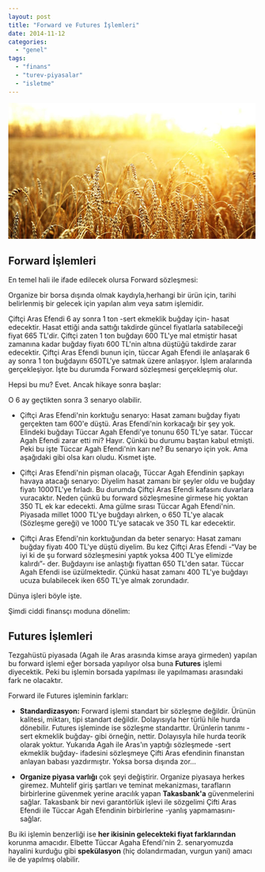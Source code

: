 ```yaml
---
layout: post
title: "Forward ve Futures İşlemleri"
date: 2014-11-12
categories: 
  - "genel"
tags: 
  - "finans"
  - "turev-piyasalar"
  - "isletme"
---
```


![image](/images/tumblr_inline_nev6pxzc9n1r4exmc.jpg)

## Forward İşlemleri

En temel hali ile ifade edilecek olursa Forward sözleşmesi:

Organize bir borsa dışında olmak kaydıyla,herhangi bir ürün için, tarihi belirlenmiş bir gelecek için yapılan alım veya satım işlemidir.

Çiftçi Aras Efendi 6 ay sonra 1 ton -sert ekmeklik buğday için- hasat edecektir. Hasat ettiği anda sattığı takdirde güncel fiyatlarla satabileceği fiyat 665 TL'dir. Çiftçi zaten 1 ton buğdayı 600 TL'ye mal etmiştir hasat zamanına kadar buğday fiyatı 600 TL'nin altına düştüğü takdirde zarar edecektir. Çiftçi Aras Efendi bunun için, tüccar Agah Efendi ile anlaşarak 6 ay sonra 1 ton buğdayını 650TL'ye satmak üzere anlaşıyor. İşlem aralarında gerçekleşiyor. İşte bu durumda Forward sözleşmesi gerçekleşmiş olur.

Hepsi bu mu? Evet. Ancak hikaye sonra başlar:

O 6 ay geçtikten sonra 3 senaryo olabilir.

- Çiftçi Aras Efendi'nin korktuğu senaryo: Hasat zamanı buğday fiyatı gerçekten tam 600'e düştü. Aras Efendi'nin korkacağı bir şey yok. Elindeki buğdayı Tüccar Agah Efendi'ye tonunu 650 TL'ye satar. Tüccar Agah Efendi zarar etti mi? Hayır. Çünkü bu durumu baştan kabul etmişti. Peki bu işte Tüccar Agah Efendi'nin karı ne? Bu senaryo için yok. Ama aşağıdaki gibi olsa karı oludu. Kısmet işte.
    
- Çiftçi Aras Efendi'nin pişman olacağı, Tüccar Agah Efendinin şapkayı havaya atacağı senaryo: Diyelim hasat zamanı bir şeyler oldu ve buğday fiyatı 1000TL'ye fırladı. Bu durumda Çiftçi Aras Efendi kafasını duvarlara vuracaktır. Neden çünkü bu forward sözleşmesine girmese hiç yoktan 350 TL ek kar edecekti. Ama gülme sırası Tüccar Agah Efendi'nin. Piyasada millet 1000 TL'ye buğdayı alırken, o 650 TL'ye alacak (Sözleşme gereği) ve 1000 TL'ye satacak ve 350 TL kar edecektir.
    
- Çiftçi Aras Efendi'nin korktuğundan da beter senaryo: Hasat zamanı buğday fiyatı 400 TL'ye düştü diyelim. Bu kez Çiftçi Aras Efendi -“Vay be iyi ki de şu forward sözleşmesini yaptık yoksa 400 TL'ye elimizde kalırdı”- der. Buğdayını ise anlaştığı fiyattan 650 TL'den satar. Tüccar Agah Efendi ise üzülmektedir. Çünkü hasat zamanı 400 TL'ye buğdayı ucuza bulabilecek iken 650 TL'ye almak zorundadır.
    

Dünya işleri böyle işte.

Şimdi ciddi finansçı moduna dönelim:

## Futures İşlemleri

Tezgahüstü piyasada (Agah ile Aras arasında kimse araya girmeden) yapılan bu forward işlemi eğer borsada yapılıyor olsa buna **Futures** işlemi diyecektik. Peki bu işlemin borsada yapılması ile yapılmaması arasındaki fark ne olacaktır.

Forward ile Futures işleminin farkları:

- **Standardizasyon:** Forward işlemi standart bir sözleşme değildir. Ürünün kalitesi, miktarı, tipi standart değildir. Dolayısıyla her türlü hile hurda dönebilir. Futures işleminde ise sözleşme standarttır. Ürünlerin tanımı -sert ekmeklik buğday- gibi örneğin, nettir. Dolayısyla hile hurda teorik olarak yoktur. Yukarıda Agah ile Aras'ın yaptığı sözleşmede -sert ekmeklik buğday- ifadesini sözleşmeye Çifti Aras efendinin finanstan anlayan babası yazdırmıştır. Yoksa borsa dışında zor…
    
- **Organize piyasa varlığı** çok şeyi değiştirir. Organize piyasaya herkes giremez. Muhtelif giriş şartları ve teminat mekanizması, tarafların birbirlerine güvenmek yerine aracılık yapan **Takasbank'a** güvenmelerini sağlar. Takasbank bir nevi garantörlük işlevi ile sözgelimi Çifti Aras Efendi ile Tüccar Agah Efendinin birbirlerine -yanlış yapmamasını- sağlar.
    

Bu iki işlemin benzerliği ise **her ikisinin gelecekteki fiyat farklarından** korunma amacıdır. Elbette Tüccar Agaha Efendi'nin 2. senaryomuzda hayalini kurduğu gibi **spekülasyon** (hiç dolandırmadan, vurgun yani) amacı ile de yapılmış olabilir.
